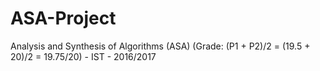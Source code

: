 # ASA-Project
Analysis and Synthesis of Algorithms (ASA) (Grade: (P1 + P2)/2 = (19.5 + 20)/2 = 19.75/20) - IST - 2016/2017
